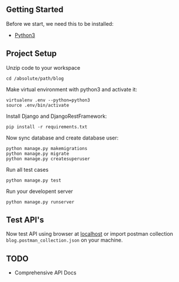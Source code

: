 ## Getting Started

Before we start, we need this to be installed:
- [Python3](https://www.python.org/downloads/)

## Project Setup

Unzip code to your workspace
```
cd /absolute/path/blog
```
Make virtual environment with python3 and activate it:
```
virtualenv .env --python=python3
source .env/bin/activate
```
Install Django and DjangoRestFramework:
```
pip install -r requirements.txt
```
Now sync database and create database user:
```
python manage.py makemigrations
python manage.py migrate
python manage.py createsuperuser
```
Run all test cases
```
python manage.py test
```

Run your developent server
```
python manage.py runserver
```

## Test API's
Now test API using browser at [localhost](http://localhost:8000/) or
import postman collection `blog.postman_collection.json` on your machine.

## TODO
- Comprehensive API Docs
